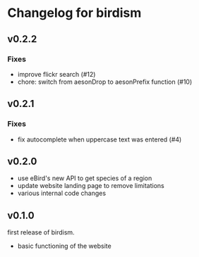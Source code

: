 # Changelog for birdism

## v0.2.2

### Fixes
- improve flickr search (#12)
- chore: switch from aesonDrop to aesonPrefix function (#10)

## v0.2.1

### Fixes
- fix autocomplete when uppercase text was entered (#4)

## v0.2.0
- use eBird's new API to get species of a region
- update website landing page to remove limitations
- various internal code changes

## v0.1.0

first release of birdism.

- basic functioning of the website
